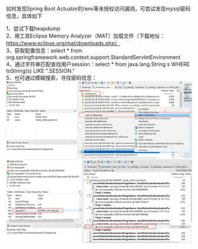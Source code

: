 如何发现Spring Boot Actuator的/env等未授权访问漏洞，可尝试发现mysql密码信息，具体如下

1、尝试下载heapdump  
2、用工具Eclipse Memory Analyzer（MAT）加载文件（下载地址：https://www.eclipse.org/mat/downloads.php）  
3、获取配置信息：select * from org.springframework.web.context.support.StandardServletEnvironment  
4、通过字符串匹配查找用户session：select * from java.lang.String s WHERE toString(s) LIKE ".SESSION."  
5、也可通过模糊搜索，寻找密码信息：  
![image](./pic/1.png)  
![image](./pic/2.png)  

